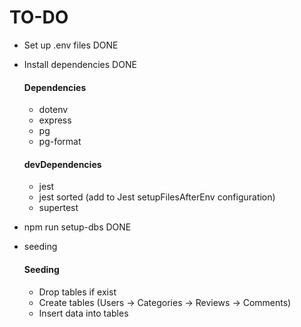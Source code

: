# TO-DO
- Set up .env files DONE
- Install dependencies DONE

    #### Dependencies
    - dotenv
    - express
    - pg
    - pg-format

    #### devDependencies
    - jest
    - jest sorted (add to Jest setupFilesAfterEnv configuration)
    - supertest


- npm run setup-dbs DONE
- seeding

    #### Seeding
    - Drop tables if exist
    - Create tables (Users -> Categories -> Reviews -> Comments)
    - Insert data into tables






